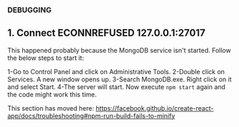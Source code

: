 ### DEBUGGING

## 1. Connect ECONNREFUSED 127.0.0.1:27017
This happened probably because the MongoDB service isn't started. Follow the below steps to start it:

1-Go to Control Panel and click on Administrative Tools.
2-Double click on Services. A new window opens up.
3-Search MongoDB.exe. Right click on it and select Start.
4-The server will start. Now execute `npm start` again and the code might work this time.




This section has moved here: https://facebook.github.io/create-react-app/docs/troubleshooting#npm-run-build-fails-to-minify
